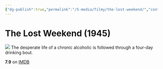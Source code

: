 ```yaml
---
{"dg-publish":true,"permalink":"/5-media/filmy/the-lost-weekend/","contentClasses":"movie","tags":["to-watch","фильм","#Drama","#Film-Noir"]}
---
```


# The Lost Weekend (1945)
![](https://m.media-amazon.com/images/M/MV5BMTk4NDQ0NjgyNF5BMl5BanBnXkFtZTgwMTE3NTkxMTE@._V1_SX300.jpg)
The desperate life of a chronic alcoholic is followed through a four-day drinking bout.

**7.9** on [IMDB](https://www.imdb.com/title/tt0037884)
